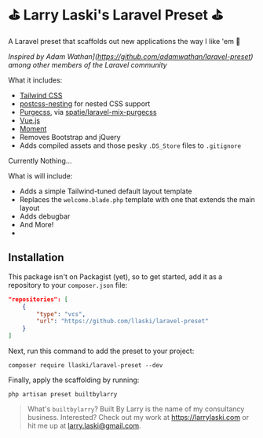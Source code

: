 # ⛳️ Larry Laski's Laravel Preset ⛳️

A Laravel preset that scaffolds out new applications the way I like 'em 👊

_Inspired by Adam Wathan](https://github.com/adamwathan/laravel-preset) among other members of the Laravel community_

What it includes:

- [Tailwind CSS](https://tailwindcss.com)
- [postcss-nesting](https://github.com/jonathantneal/postcss-nesting) for nested CSS support
- [Purgecss](https://www.purgecss.com/), via [spatie/laravel-mix-purgecss](https://github.com/spatie/laravel-mix-purgecss)
- [Vue.js](https://vuejs.org/)
- [Moment](https://momentjs.com/)
- Removes Bootstrap and jQuery
- Adds compiled assets and those pesky `.DS_Store` files to `.gitignore`

Currently Nothing...

What is will include:
- Adds a simple Tailwind-tuned default layout template
- Replaces the `welcome.blade.php` template with one that extends the main layout
- Adds debugbar
- And More!
-
## Installation

This package isn't on Packagist (yet), so to get started, add it as a repository to your `composer.json` file:

```json
"repositories": [
    {
        "type": "vcs",
        "url": "https://github.com/llaski/laravel-preset"
    }
]
```

Next, run this command to add the preset to your project:

```
composer require llaski/laravel-preset --dev
```

Finally, apply the scaffolding by running:

```
php artisan preset builtbylarry
```

> What's `builtbylarry`? Built By Larry is the name of my consultancy business. Interested? Check out my work at https://larrylaski.com or hit me up at larry.laski@gmail.com.

